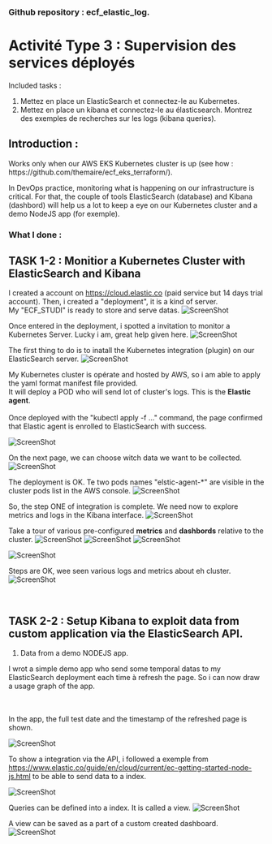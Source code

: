 ### Github repository : ecf_elastic_log.

# Activité Type 3 : Supervision des services déployés

Included tasks :
1. Mettez en place un ElasticSearch et connectez-le au Kubernetes.
2. Mettez en place un kibana et connectez-le au élasticsearch. Montrez des exemples de recherches sur les logs (kibana queries).

## Introduction :
<p>Works only when our AWS EKS Kubernetes cluster is up (see how : https://github.com/themaire/ecf_eks_terraform/).</p>
<p>In DevOps practice, monitoring what is happening on our infrastructure is critical. For that, the couple of tools ElasticSearch (database) and Kibana (dashbord) will help us a lot to keep a eye on our Kubernetes cluster and a demo NodeJS app (for exemple).</p>

### What I done :

## TASK 1-2 : Monitior a Kubernetes Cluster with ElasticSearch and Kibana

I created a account on https://cloud.elastic.co (paid service but 14 days trial account). Then, i created a "deployment", it is a kind of server.<br>
My "ECF_STUDI" is ready to store and serve datas.
![ScreenShot](img/my_first_deployment.png)

Once entered in the deployment, i spotted a invitation to monitor a Kubernetes Server. Lucky i am, great help given here.
![ScreenShot](img/invitation_to_monitor_kubernetes_after_deployment.png)

The first thing to do is to inatall the Kubernetes integration (plugin) on our ElasticSearch server.
![ScreenShot](img/kub_integration_plugin.png)

My Kubernetes cluster is opérate and hosted by AWS, so i am able to apply the yaml format manifest file provided. <br>
It will deploy a POD who will send lot of cluster's logs. This is the <b>Elastic agent</b>.
<br><br>
Once deployed with the "kubectl apply -f ..." command, the page confirmed that Elastic agent is enrolled to ElasticSearch with success.

![ScreenShot](img/1_install-elastic-agent.png)



On the next page, we can choose witch data we want to be collected.
![ScreenShot](img/2_elastic-agent_add_integration_data.png)

The deployment is OK. Te two pods names "elstic-agent-*" are visible in the cluster pods list in the AWS console.
![ScreenShot](img/elastic-agent_pods_on_the_Kubernetes.png)

So, the step ONE of integration is complete. We need now to explore metrics and logs in the Kibana interface.
![ScreenShot](img/monitor_cluster_1-3.png)

Take a tour of various pre-configured <b>metrics</b> and <b>dashbords</b> relative to the cluster.
![ScreenShot](img/metrics_cluster_overview.png)
![ScreenShot](img/dashboard_elastic_agent_overview.png)
![ScreenShot](img/dashboard_metrics_kubernetes_cluster_overview.png)

![ScreenShot](img/dashboard_metrics_kubernetes_cluster_pods.png)


Steps are OK, wee seen various logs and metrics about eh cluster.
![ScreenShot](img/monitor_cluster_3-3.png)

<br>

## TASK 2-2 : Setup Kibana to exploit data from custom application via the ElasticSearch API.

1. Data from a demo NODEJS app.

I wrot a simple demo app who send some temporal datas to my ElasticSearch deployment each time à refresh the page. So i can now draw a usage graph of the app.

<br><br>
In the app, the full test date and the timestamp of the refreshed page is shown.

![ScreenShot](img/demo_app.png)

To show a integration via the API, i followed a exemple from https://www.elastic.co/guide/en/cloud/current/ec-getting-started-node-js.html to be able to send data to a index.

![ScreenShot](img/index_managment.png)

Queries can be defined into a index. It is called a view.
![ScreenShot](img/discover_view.png)

A view can be saved as a part of a custom created dashboard.
![ScreenShot](img/custom_dashboard-nodejs_ingests.png)